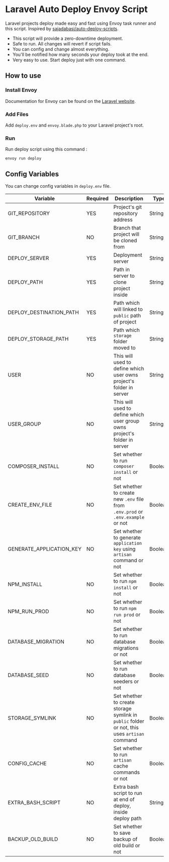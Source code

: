 # Laravel Auto Deploy Envoy Script
Laravel projects deploy made easy and fast using Envoy task runner and this script.
Inspired by [sajadabasi/auto-deploy-scripts](https://github.com/sajadabasi/auto-deploy-scripts).

- This script will provide a zero-downtime deployment.
- Safe to run. All changes will revert if script fails.
- You can config and change almost everything.
- You'll be notified how many seconds your deploy took at the end.
- Very easy to use. Start deploy just with one command.


## How to use
### Install Envoy
Documentation for Envoy can be found on the [Laravel website](https://laravel.com/docs/8.x/envoy).
### Add Files
Add `deploy.env` and `envoy.blade.php` to your Laravel project's root.
### Run
Run deploy script using this command :

    envoy run deploy

## Config Variables
You can change config variables in `deploy.env` file.

| Variable                 | Required | Description                                                                                     | Type    | Default | Example                                           |
|--------------------------|----------|-------------------------------------------------------------------------------------------------|---------|---------|---------------------------------------------------|
| GIT_REPOSITORY           | YES      | Project's git repository address                                                                | String  |         | https://github.com/arsamme/my-laravel-project.git |
| GIT_BRANCH               | NO       | Branch that project will be cloned from                                                         | String  | master  | develop                                           |
| DEPLOY_SERVER            | YES      | Deployment server                                                                               | String  |         | root@127.0.0.1                                    |
| DEPLOY_PATH              | YES      | Path in server to clone project inside                                                          | String  |         | /home/arsam/web/arsam.me/                         |
| DEPLOY_DESTINATION_PATH  | YES      | Path which will linked to `public` path of project                                              | String  |         | /home/arsam/web/arsam.me/public_html/             |
| DEPLOY_STORAGE_PATH      | YES      | Path which `storage` folder moved to                                                            | String  |         | /home/arsam/web/arsam.me/storage/                 |
| USER                     | NO       | This will used to define which user owns project's folder in server                             | String  | root    | admin                                             |
| USER_GROUP               | NO       | This will used to define which user group owns project's folder in server                       | String  | root    | admin                                             |
| COMPOSER_INSTALL         | NO       | Set whether to run `composer install` or not                                                    | Boolean | true    |                                                   |
| CREATE_ENV_FILE          | NO       | Set whether to create new `.env` file from `.env.prod` or `.env.example` or not                 | Boolean | true    |                                                   |
| GENERATE_APPLICATION_KEY | NO       | Set whether to generate `application key` using `artisan` command or not                        | Boolean | true    |                                                   |
| NPM_INSTALL              | NO       | Set whether to run `npm install` or not                                                         | Boolean | true    |                                                   |
| NPM_RUN_PROD             | NO       | Set whether to run `npm run prod` or not                                                        | Boolean | true    |                                                   |
| DATABASE_MIGRATION       | NO       | Set whether to run database migrations or not                                                   | Boolean | false   |                                                   |
| DATABASE_SEED            | NO       | Set whether to run database seeders or not                                                      | Boolean | false   |                                                   |
| STORAGE_SYMLINK          | NO       | Set whether to create storage symlink in `public` folder or not, this uses `artisan` command    | Boolean | true    |                                                   |
| CONFIG_CACHE             | NO       | Set whether to run `artisan` cache commands or not                                              | Boolean | true    |                                                   |
| EXTRA_BASH_SCRIPT        | NO       | Extra bash script to run at end of deploy, inside deploy path                                   | String  |         | ls -la                                            |
| BACKUP_OLD_BUILD         | NO       | Set whether to save backup of old build or not                                                  | Boolean | false   |                                                   |

